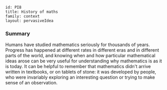 ````
id: PI8
title: History of maths
family: context
layout: pervasiveIdea
````

### Summary

Humans have studied mathematics seriously for thousands of years.  Progress has happened at different rates in different eras and in different parts of the world, and knowing when and how particular mathematical ideas arose can be very useful for understanding why mathematics is as it is today.  It can be helpful to remember that mathematics didn't arrive written in textbooks, or on tablets of stone: it was developed by people, who were invariably exploring an interesting question or trying to make sense of an observation.
